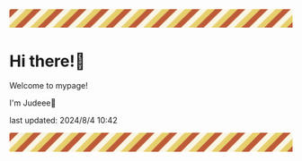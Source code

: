 <!-- Header image -->
<img src="./pokemon/pokemon_38.png" width="1000">

# Hi there!👋

Welcome to mypage!

I'm Judeee🐷

last updated: 2024/8/4 10:42

<!-- Footer image -->
<img src="./pokemon/pokemon_38.png" width="1000">
